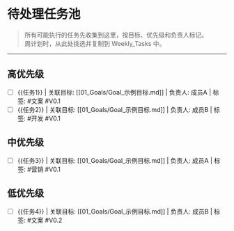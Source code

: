 # 待处理任务池

> 所有可能执行的任务先收集到这里，按目标、优先级和负责人标记。  
> 周计划时，从此处挑选并复制到 Weekly_Tasks 中。

---

## 高优先级
- [ ] {{任务1}} | 关联目标: [[01_Goals/Goal_示例目标.md]] | 负责人: 成员A | 标签: #文案 #V0.1
- [ ] {{任务2}} | 关联目标: [[01_Goals/Goal_示例目标.md]] | 负责人: 成员B | 标签: #开发 #V0.1

## 中优先级
- [ ] {{任务3}} | 关联目标: [[01_Goals/Goal_示例目标.md]] | 负责人: 成员A | 标签: #营销 #V0.1

## 低优先级
- [ ] {{任务4}} | 关联目标: [[01_Goals/Goal_示例目标.md]] | 负责人: 成员B | 标签: #文案 #V0.2
